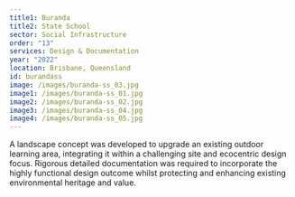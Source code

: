 ```yaml
---
title1: Buranda
title2: State School
sector: Social Infrastructure
order: "13"
services: Design & Documentation
year: "2022"
location: Brisbane, Queensland
id: burandass
image: /images/buranda-ss_03.jpg
image1: /images/buranda-ss_01.jpg
image2: /images/buranda-ss_02.jpg
image3: /images/buranda-ss_04.jpg
image4: /images/buranda-ss_05.jpg
---
```


A landscape concept was developed to upgrade an existing outdoor
learning area, integrating it within a challenging site and ecocentric design
focus. Rigorous detailed documentation was required to incorporate the highly
functional design outcome whilst protecting and enhancing existing
environmental heritage and value.
